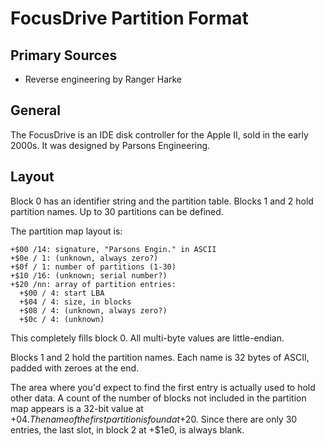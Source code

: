 # FocusDrive Partition Format #

## Primary Sources ##

- Reverse engineering by Ranger Harke

## General ##

The FocusDrive is an IDE disk controller for the Apple II, sold in the early 2000s.  It was
designed by Parsons Engineering.

## Layout ##

Block 0 has an identifier string and the partition table.  Blocks 1 and 2 hold partition names.
Up to 30 partitions can be defined.

The partition map layout is:
```
+$00 /14: signature, "Parsons Engin." in ASCII
+$0e / 1: (unknown, always zero?)
+$0f / 1: number of partitions (1-30)
+$10 /16: (unknown; serial number?)
+$20 /nn: array of partition entries:
  +$00 / 4: start LBA
  +$04 / 4: size, in blocks
  +$08 / 4: (unknown, always zero?)
  +$0c / 4: (unknown)
```
This completely fills block 0.  All multi-byte values are little-endian.

Blocks 1 and 2 hold the partition names.  Each name is 32 bytes of ASCII, padded with zeroes
at the end.

The area where you'd expect to find the first entry is actually used to hold other data.  A count
of the number of blocks not included in the partition map appears is a 32-bit value at +$04.
The name of the first partition is found at +$20.  Since there are only 30 entries, the last slot,
in block 2 at +$1e0, is always blank.
